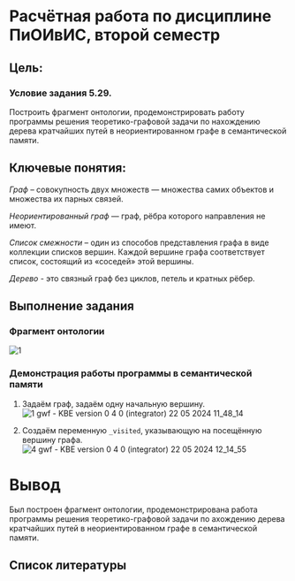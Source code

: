 # Расчётная работа по дисциплине ПиОИвИС, второй семестр


## Цель:


### Условие задания 5.29.
Построить фрагмент онтологии, продемонстрировать работу программы решения теоретико-графовой задачи по нахождению дерева кратчайших путей в неориентированном графе в семантической памяти.

## Ключевые понятия:
*Граф* – совокупность двух множеств — множества самих объектов и множества их парных связей.

*Неориентированный граф*  — граф, рёбра которого направления не имеют.

*Список смежности* – один из способов представления графа в виде коллекции списков вершин. Каждой вершине графа соответствует список, состоящий из «соседей» этой вершины.

*Дерево* - это связный граф без циклов, петель и кратных рёбер.

## Выполнение задания
### Фрагмент онтологии
![1](https://github.com/iis-32170x/RPIIS/assets/144374775/5e80d538-fbc6-411f-8259-007fac20051d)


### Демонстрация работы программы в семантической памяти
1. Задаём граф, задаём одну начальную вершину. 
![1 gwf - KBE version 0 4 0  (integrator) 22 05 2024 11_48_14](https://github.com/iis-32170x/RPIIS/assets/144374775/6a4b38eb-518d-4192-883f-76bfde422900)


2. Создаём переменную `_visited`, указывающую на посещённую вершину графа.
![4 gwf - KBE version 0 4 0  (integrator) 22 05 2024 12_14_55](https://github.com/iis-32170x/RPIIS/assets/144374775/d07fa8ef-4462-4450-aef5-792325ac10a7)




# Вывод
Был построен фрагмент онтологии, продемонстрирована работа программы решения теоретико-графовой задачи по ахождению дерева кратчайших путей в неориентированном графе в семантической памяти.

## Список литературы
